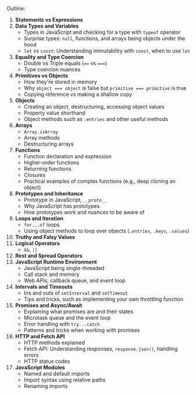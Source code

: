Outline:

1. **Statements vs Expressions**
2. **Data Types and Variables**
   - Types in JavaScript and checking for a type with `typeof` operator
   - Surprise types: `null`, functions, and arrays being objects under the hood
   - `let` vs `const`: Understanding immutability with `const`, when to use `let`
3. **Equality and Type Coercion**
   - Double vs Triple equals (`==` vs `===`)
   - Type coercion nuances
4. **Primitives vs Objects**
   - How they're stored in memory
   - Why `object === object` is false but `primitive === primitive` is true
   - Copying reference vs making a shallow copy
5. **Objects**
   - Creating an object, destructuring, accessing object values
   - Property value shorthand
   - Object methods such as `.entries` and other useful methods
6. **Arrays**
   - `Array.isArray`
   - Array methods
   - Destructuring arrays
7. **Functions**
   - Function declaration and expression
   - Higher-order functions
   - Returning functions
   - Closures
   - Practical examples of complex functions (e.g., deep cloning an object)
8. **Prototypes and Inheritance**
   - Prototype in JavaScript, `__proto__`
   - Why JavaScript has prototypes
   - How prototypes work and nuances to be aware of
9. **Loops and Iteration**
   - `for...of` loops
   - Using object methods to loop over objects (`.entries`, `.keys`, `.values`)
10. **Truthy and Falsy Values**
11. **Logical Operators**
    - `&&`, `||`
12. **Rest and Spread Operators**
13. **JavaScript Runtime Environment**
    - JavaScript being single-threaded
    - Call stack and memory
    - Web APIs, callback queue, and event loop
14. **Intervals and Timeouts**
    - Ins and outs of `setInterval` and `setTimeout`
    - Tips and tricks, such as implementing your own throttling function
15. **Promises and Async/Await**
    - Explaining what promises are and their states
    - Microtask queue and the event loop
    - Error handling with `try...catch`
    - Patterns and tricks when working with promises
16. **HTTP and Fetch API**
    - HTTP methods explained
    - Fetch API: Understanding responses, `response.json()`, handling errors
    - HTTP status codes
17. **JavaScript Modules**
    - Named and default imports
    - Import syntax using relative paths
    - Renaming imports
